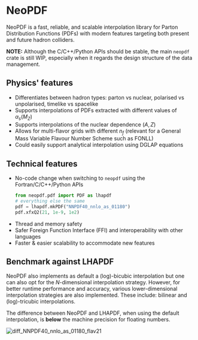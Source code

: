 # NeoPDF

NeoPDF is a fast, reliable, and scalable interpolation library for
Parton Distribution Functions (PDFs) with modern features targeting
both present and future hadron colliders.

**NOTE:** Although the C/C++/Python APIs should be stable, the main
`neopdf` crate is still WIP, especially when it regards the design
structure of the data management.

Physics' features
-----------------

- Differentiates between hadron types: parton vs nuclear, polarised vs
  unpolarised, timelike vs spacelike
- Supports interpolations of PDFs extracted with different values of
  $\alpha_s(M_Z)$
- Supports interpolations of the nuclear dependence $(A, Z)$
- Allows for multi-flavor grids with different $n_f$ (relevant for a
  General Mass Variable Flavour Number Scheme such as FONLL)
- Could easily support analytical interpolation using DGLAP equations 

Technical features
------------------
- No-code change when switching to `neopdf` using the Fortran/C/C++/Python
  APIs
  ```python
  from neopdf.pdf import PDF as lhapdf
  # everything else the same
  pdf = lhapdf.mkPDF("NNPDF40_nnlo_as_01180")
  pdf.xfxQ2(21, 1e-9, 1e2)
  ```
- Thread and memory safety
- Safer Foreign Function Interface (FFI) and interoperability with
  other languages
- Faster & easier scalability to accommodate new features

Benchmark against LHAPDF
------------------------

NeoPDF also implements as default a (log)-bicubic interpolation but one
can also opt for the $N$-dimensional interpolation strategy. However, for
better runtime performance and accuracy, various lower-dimensional
interpolation strategies are also implemented. These include: bilinear
and (log)-tricubic interpolations.

The difference between NeoPDF and LHAPDF, when using the default interpolation,
is **below** the machine precision for floating numbers.

![diff_NNPDF40_nnlo_as_01180_flav21](https://github.com/user-attachments/assets/d47bfa13-9930-4247-89fb-f2c2eab68bd7)
